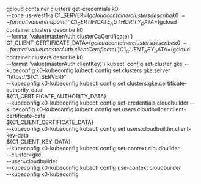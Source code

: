 gcloud container clusters get-credentials k0 \
  --zone us-west1-a
C1_SERVER=$(gcloud container clusters describe k0 \
  --format 'value(endpoint)')
C1_CERTIFICATE_AUTHORITY_DATA=$(gcloud container clusters describe k0 \
  --format 'value(masterAuth.clusterCaCertificate)')
C1_CLIENT_CERTIFICATE_DATA=$(gcloud container clusters describe k0 \
  --format 'value(masterAuth.clientCertificate)')
C1_CLIENT_KEY_DATA=$(gcloud container clusters describe k0 \
  --format 'value(masterAuth.clientKey)')
kubectl config set-cluster gke --kubeconfig k0-kubeconfig
kubectl config set clusters.gke.server \
  "https://${C1_SERVER}" \
  --kubeconfig k0-kubeconfig
kubectl config set clusters.gke.certificate-authority-data \
  ${C1_CERTIFICATE_AUTHORITY_DATA} \
  --kubeconfig k0-kubeconfig
kubectl config set-credentials cloudbuilder --kubeconfig k0-kubeconfig
kubectl config set users.cloudbuilder.client-certificate-data \
  ${C1_CLIENT_CERTIFICATE_DATA} \
  --kubeconfig k0-kubeconfig
kubectl config set users.cloudbuilder.client-key-data \
  ${C1_CLIENT_KEY_DATA} \
  --kubeconfig k0-kubeconfig
kubectl config set-context cloudbuilder \
  --cluster=gke \
  --user=cloudbuilder \
  --kubeconfig k0-kubeconfig
kubectl config use-context cloudbuilder \
  --kubeconfig k0-kubeconfig
